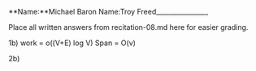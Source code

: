 **Name:**Michael Baron Name:Troy Freed________________

Place all written answers from recitation-08.md here for easier grading.

1b) work = o((V+E) log V) Span = O(v)

2b)


